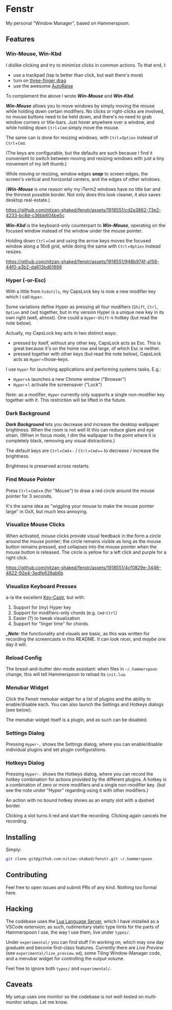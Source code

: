 # Fenstr

My personal "Window Manager", based on Hammerspoon.

## Features

### Win-Mouse, Win-Kbd

I dislike clicking and try to minimize clicks in common actions. To that end, I:

* use a trackpad (tap is better than click, but wait there's more)
* turn on [three-finger drag](https://support.apple.com/en-il/HT204609)
* use the awesome [AutoRaise](https://github.com/sbmpost/AutoRaise)

To complement the above I wrote _**Win-Mouse**_ and _**Win-Kbd**_.

_**Win-Mouse**_ allows you to move windows by simply moving the mouse while holding down certain modifiers. No clicks or right-clicks are involved, no mouse buttons need to be held down, and there's no need to grab window corners or title-bars. Just hover anywhere over a window, and while holding down `Ctrl`+`Cmd` simply move the mouse.

The same can is done for resizing windows, with `Ctrl`+`Option` instead of `Ctrl`+`Cmd`.

(The keys are configurable, but the defaults are such because I find it convenient to switch between moving and resizing windows with just a tiny movement of my left thumb.)

While moving or resizing, window edges _**snap**_ to screen edges, the screen's vertical and horizontal centers, and the edges of other windows.

(_**Win-Mouse**_ is one reason why my iTerm2 windows have no title bar and the thinnest possible border. Not only does this look cleaner, it also saves desktop real-estate.)

https://github.com/nitzan-shaked/fenstr/assets/1918551/cd2a3862-73e2-4233-bc8d-c36bb604be5c

_**Win-Kbd**_ is the keyboard-only counterpart to _**Win-Mouse**_, operating on the focused window instead of the window under the mouse pointer.

Holding down `Ctrl`+`Cmd` and using the arrow keys moves the focused window along a 16x8 grid, while doing the same with `Ctrl`+`Option` instead resizes.

https://github.com/nitzan-shaked/fenstr/assets/1918551/948b974f-a158-44f0-a3b2-da613bd61886

### Hyper (-or-Esc)

With a little from `hidutils`, my CapsLock key is now a new modifier key which I call `Hyper`.

Some variations define Hyper as pressing all four modifiers (`Shift`, `Ctrl`, `Option` and `Cmd`) together, but in my version Hyper is a unique new key in its own right (well, almost). One could a `Hyper`-`Shift`-`k` hotkey (but read the note below).

Actually, my CapsLock key acts in two distinct ways:

* pressed by itself, without any other key, CapsLock acts as Esc. This is great because it's on the home row and large, of which Esc is neither.
* pressed together with other keys (but read the note below), CapsLock acts as `Hyper`+those-keys.

I use `Hyper` for launching applications and performing systems tasks. E.g.:

* `Hyper`+`b` launches a new Chrome window ("Browser")
* `Hyper`+`l` activate the screensaver ("Lock")

_Note_: as a modifier, `Hyper` currently only supports a single non-modifier key together with it. This restriction will be lifted in the future.

### Dark Background

_**Dark Background**_ lets you decrease and increase the desktop wallpaper brightness. When the room is not well lit this can reduce glare and eye strain. (When in focus mode, I dim the wallpaper to the point where it is completely black, removing any visual distractions.)

The default keys are `Ctrl`+`Cmd`+`-` / `Ctrl`+`Cmd`+`=` to decrease / increase the brightness.

Brightness is preserved across restarts.

### Find Mouse Pointer

Press `Ctrl`+`Cmd`+`m` (for "Mouse") to draw a red circle around the mouse pointer for 3 seconds.

It's the same idea as "wiggling your mouse to make the mouse pointer large" in OxX, but much less annoying.

### Visualize Mouse Clicks

When activated, mouse clicks provide visual feedback in the form a circle around the mouse pointer; the circle remains visible as long as the mouse button remains pressed, and collapses into the mouse pointer when the mouse button is released. The circle is yellow for a left click and purple for a right click.

https://github.com/nitzan-shaked/fenstr/assets/1918551/4cf0829e-3446-4822-92e4-3edfe628ab6b

### Visualize Keyboard Presses

a-la the excellent [Key-Castr](https://github.com/keycastr/keycastr), but with:

1. Support for (my) Hyper key
2. Support for modifiers-only chords (e.g. `Cmd`-`Ctrl`)
3. Easier (?) to tweak visualization
4. Support for "linger time" for chords

_**_Note**:_ the functionality and visuals are basic, as this was written for recording the screencasts in this README. It can look nicer, and _maybe_ one day it will.

### Reload Config

The bread-and-butter dev-mode assistant: when files in `~/.hammerspoon` change, this will tell Hammerspoon to reload its `init.lua`.

### Menubar Widget

Click the Fenstr menubar widget for a list of plugins and the ability to enable/disable each. You can also launch the Settings and Hotkeys dialogs (see below).

The menubar widget itself is a plugin, and as such can be disabled.

### Settings Dialog

Pressing `Hyper`-`,` shows the Settings dialog, where you can enable/disable individual plugins and set plugin configurations.

### Hotkeys Dialog

Pressing `Hyper`-`.` shows the Hotkeys dialog, where you can record the hotkey combination for actions provided by the different plugins. A hotkey is a combination of zero or more modifiers and a single non-modifier key. (but see the note under "Hyper" regarding using it with other modifiers.)

An action with no bound hotkey shows as an empty slot with a dashed border.

Clicking a slot turns it red and start the recording. Clicking again cancels the recording.

## Installing

Simply:

```bash
git clone git@github.com:nitzan-shaked/fenstr.git ~/.hammerspoon
```

## Contributing

Feel free to open issues and submit PRs of any kind. Nothing too formal here.

## Hacking

The codebase uses the [Lua Language Server](https://github.com/LuaLS/lua-language-server), which I have installed as a VSCode extension; as such, rudimentary static type hints for the parts of Hammerspoon I use, the way I use them, live under `types/`.

Under `experimental/` you can find stuff I'm working on, which may one day graduate and become first-class features. Currently there are _Live Preview_ (see `experimental/live_preview.md`), some Tiling Window-Manager code, and a menubar widget for controlling the output volume.

Feel free to ignore both `types/` and `experimental/`.

## Caveats

My setup uses one monitor so the codebase is not well-tested on multi-monitor setups. Let me know.
